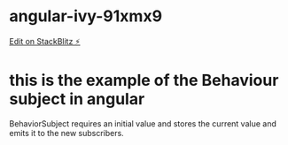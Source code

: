 # angular-ivy-91xmx9

[Edit on StackBlitz ⚡️](https://stackblitz.com/edit/angular-ivy-91xmx9)

# this is the example of the Behaviour subject in angular

BehaviorSubject requires an initial value and stores the current value and emits it to the new subscribers.

